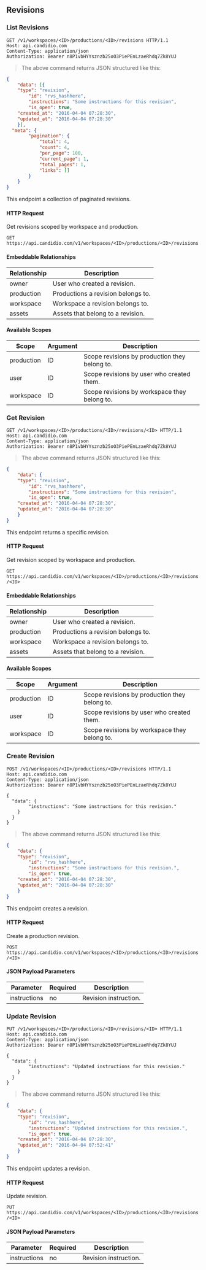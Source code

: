 ## Revisions

### List Revisions
```http
GET /v1/workspaces/<ID>/productions/<ID>/revisions HTTP/1.1
Host: api.candidio.com
Content-Type: application/json
Authorization: Bearer n8P1vbHYYsznzb25oO3PiePEnLzaeRhdq7Zk8YUJ
```

> The above command returns JSON structured like this:

```json
{
	"data": [{
    "type": "revision",
		"id": "rvs_hashhere",
		"instructions": "Some instructions for this revision",
		"is_open": true,
    "created_at": "2016-04-04 07:28:30",
    "updated_at": "2016-04-04 07:28:30"
	}],
  "meta": {
		"pagination": {
			"total": 4,
			"count": 4,
			"per_page": 100,
			"current_page": 1,
			"total_pages": 1,
			"links": []
		}
	}
}
```

This endpoint a collection of paginated revisions.

#### HTTP Request

Get revisions scoped by workspace and production.

`GET https://api.candidio.com/v1/workspaces/<ID>/productions/<ID>/revisions`

#### Embeddable Relationships

Relationship | Description
------------ | -----------
owner | User who created a revision.
production | Productions a revision belongs to.
workspace | Workspace a revision belongs to.
assets | Assets that belong to a revision.

#### Available Scopes

Scope | Argument | Description
----- | -------- | -----------
production | ID | Scope revisions by production they belong to.
user | ID | Scope revisions by user who created them.
workspace | ID | Scope revisions by workspace they belong to.

### Get Revision

```http
GET /v1/workspaces/<ID>/productions/<ID>/revisions/<ID> HTTP/1.1
Host: api.candidio.com
Content-Type: application/json
Authorization: Bearer n8P1vbHYYsznzb25oO3PiePEnLzaeRhdq7Zk8YUJ
```

> The above command returns JSON structured like this:

```json
{
	"data": {
    "type": "revision",
		"id": "rvs_hashhere",
		"instructions": "Some instructions for this revision",
		"is_open": true,
    "created_at": "2016-04-04 07:28:30",
    "updated_at": "2016-04-04 07:28:30"
	}
}
```

This endpoint returns a specific revision.

#### HTTP Request

Get revision scoped by workspace and production.

`GET https://api.candidio.com/v1/workspaces/<ID>/productions/<ID>/revisions/<ID>`

#### Embeddable Relationships

Relationship | Description
------------ | -----------
owner | User who created a revision.
production | Productions a revision belongs to.
workspace | Workspace a revision belongs to.
assets | Assets that belong to a revision.

#### Available Scopes

Scope | Argument | Description
----- | -------- | -----------
production | ID | Scope revisions by production they belong to.
user | ID | Scope revisions by user who created them.
workspace | ID | Scope revisions by workspace they belong to.

### Create Revision

```http
POST /v1/workspaces/<ID>/productions/<ID>/revisions HTTP/1.1
Host: api.candidio.com
Content-Type: application/json
Authorization: Bearer n8P1vbHYYsznzb25oO3PiePEnLzaeRhdq7Zk8YUJ

{
  "data": {
  		"instructions": "Some instructions for this revision."
    }
  }
}
```

> The above command returns JSON structured like this:

```json
{
	"data": {
    "type": "revision",
		"id": "rvs_hashhere",
		"instructions": "Some instructions for this revision.",
		"is_open": true,
    "created_at": "2016-04-04 07:28:30",
    "updated_at": "2016-04-04 07:28:30"
	}
}
```

This endpoint creates a revision.

#### HTTP Request

Create a production revision.

`POST https://api.candidio.com/v1/workspaces/<ID>/productions/<ID>/revisions/<ID>`

#### JSON Payload Parameters

Parameter | Required | Description
--------- | -------- | -----------
instructions | no | Revision instruction.


### Update Revision

```http
PUT /v1/workspaces/<ID>/productions/<ID>/revisions/<ID> HTTP/1.1
Host: api.candidio.com
Content-Type: application/json
Authorization: Bearer n8P1vbHYYsznzb25oO3PiePEnLzaeRhdq7Zk8YUJ

{
  "data": {
  		"instructions": "Updated instructions for this revision."
    }
  }
}
```

> The above command returns JSON structured like this:

```json
{
	"data": {
    "type": "revision",
		"id": "rvs_hashhere",
		"instructions": "Updated instructions for this revision.",
		"is_open": true,
    "created_at": "2016-04-04 07:28:30",
    "updated_at": "2016-04-04 07:52:41"
	}
}
```

This endpoint updates a revision.

#### HTTP Request

Update revision.

`PUT https://api.candidio.com/v1/workspaces/<ID>/productions/<ID>/revisions/<ID>`

#### JSON Payload Parameters

Parameter | Required | Description
--------- | -------- | -----------
instructions | no | Revision instruction.
